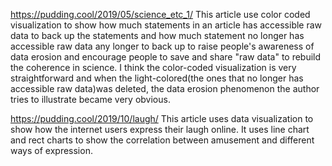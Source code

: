 https://pudding.cool/2019/05/science_etc_1/
This article use color coded visualization to show how much statements in an article has accessible raw data to back up the statements and how much statement no longer has accessible raw data any longer to back up to raise people's awareness of data erosion and encourage people to save and share "raw data" to rebuild the coherence in science. I think the color-coded visualization is very straightforward and when the light-colored(the ones that no longer has accessible raw data)was deleted, the data erosion phenomenon the author tries to illustrate became very obvious. 

https://pudding.cool/2019/10/laugh/
This article uses data visualization to show how the internet users express their laugh online. It uses line chart and rect charts to show the correlation between amusement and different ways of expression.
